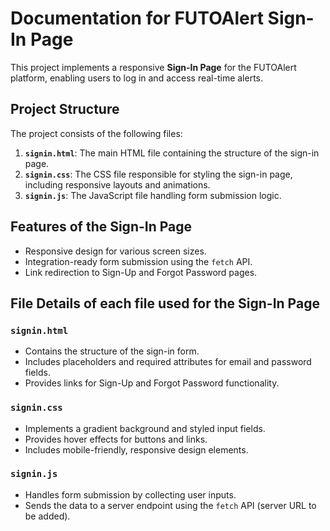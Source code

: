 # Documentation for FUTOAlert Sign-In Page

This project implements a responsive **Sign-In Page** for the FUTOAlert platform, enabling users to log in and access real-time alerts.  

## Project Structure
The project consists of the following files:
1. **`signin.html`**: The main HTML file containing the structure of the sign-in page.
2. **`signin.css`**: The CSS file responsible for styling the sign-in page, including responsive layouts and animations.
3. **`signin.js`**: The JavaScript file handling form submission logic.

## Features of the Sign-In Page
- Responsive design for various screen sizes.
- Integration-ready form submission using the `fetch` API.
- Link redirection to Sign-Up and Forgot Password pages.

## File Details of each file used for the Sign-In Page
### `signin.html`
- Contains the structure of the sign-in form.
- Includes placeholders and required attributes for email and password fields.
- Provides links for Sign-Up and Forgot Password functionality.

### `signin.css`
- Implements a gradient background and styled input fields.
- Provides hover effects for buttons and links.
- Includes mobile-friendly, responsive design elements.

### `signin.js`
- Handles form submission by collecting user inputs.
- Sends the data to a server endpoint using the `fetch` API (server URL to be added).

 
